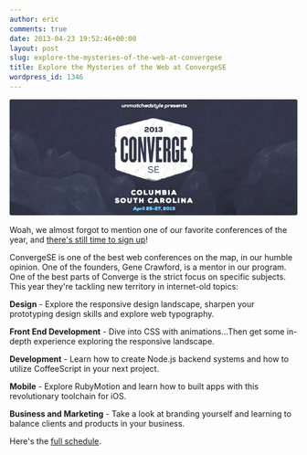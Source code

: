 ```yaml
---
author: eric
comments: true
date: 2013-04-23 19:52:46+00:00
layout: post
slug: explore-the-mysteries-of-the-web-at-convergese
title: Explore the Mysteries of the Web at ConvergeSE
wordpress_id: 1346
---
```


<img src="/images/blog/2013/04/converge-featured-image.jpg" style="border-radius: 3px;">

Woah, we almost forgot to mention one of our favorite conferences of the year, and [there's still time to sign up](https://account.unmatchedstyle.com/register/convergese-2013/)! 

ConvergeSE is one of the best web conferences on the map, in our humble opinion. One of the founders, Gene Crawford, is a mentor in our program. One of the best parts of Converge is the strict focus on specific subjects. This year they're tackling new territory in internet-old topics: 

<!-- more -->

**Design** - Explore the responsive design landscape, sharpen your prototyping design skills and explore web typography.

**Front End Development** - Dive into CSS with animations...Then get some in-depth experience exploring the responsive landscape.

**Development** - Learn how to create Node.js backend systems and how to utilize CoffeeScript in your next project.

**Mobile** - Explore RubyMotion and learn how to built apps with this revolutionary toolchain for iOS.

**Business and Marketing** - Take a look at branding yourself and learning to balance clients and products in your business.

Here's the [full schedule](http://convergese.com/schedule.php). 
